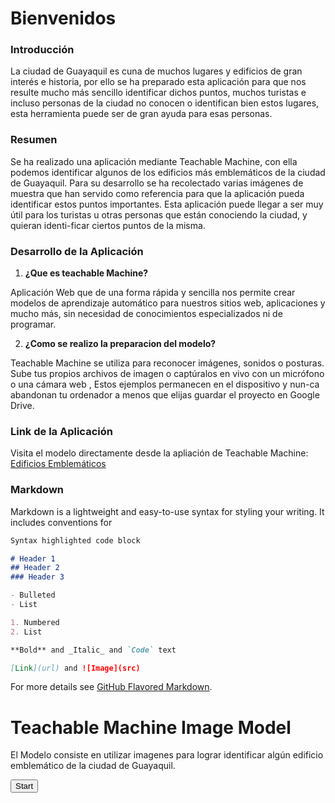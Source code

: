 # Bienvenidos 



### Introducción

La ciudad de Guayaquil es cuna de muchos lugares y edificios de gran interés e historia, por ello se ha preparado esta aplicación para que nos resulte mucho más sencillo identificar dichos puntos, muchos turistas e incluso personas de la ciudad no conocen o identifican bien estos lugares, esta herramienta puede ser de gran ayuda para esas personas.

### Resumen 

Se ha realizado una aplicación mediante Teachable Machine, con ella podemos identificar algunos de los edificios más emblemáticos de la ciudad de Guayaquil. Para su desarrollo se ha recolectado varias imágenes de muestra que han servido como referencia para que la aplicación pueda identificar estos puntos importantes. Esta aplicación puede llegar a ser muy útil para los turistas u otras personas que están conociendo la ciudad, y quieran identi-ficar ciertos puntos de la misma.

### Desarrollo de la Aplicación

1. **¿Que es teachable Machine?**

Aplicación Web que de una forma rápida y sencilla nos permite crear modelos de aprendizaje automático para nuestros sitios web, aplicaciones y mucho más, sin necesidad de conocimientos especializados ni de programar.

2. **¿Como se realizo la preparacion del modelo?**

Teachable Machine se utiliza para reconocer imágenes, sonidos o posturas. Sube tus propios archivos de imagen o captúralos en vivo con un micrófono o una cámara web , Estos ejemplos permanecen en el dispositivo y nun-ca abandonan tu ordenador a menos que elijas guardar el proyecto en Google Drive.

### Link de la Aplicación 

Visita el modelo directamente desde la apliación de Teachable Machine: [Edificios Emblemáticos](https://teachablemachine.withgoogle.com/models/8PDaz04GQ/)

### Markdown

Markdown is a lightweight and easy-to-use syntax for styling your writing. It includes conventions for

```markdown
Syntax highlighted code block

# Header 1
## Header 2
### Header 3

- Bulleted
- List

1. Numbered
2. List

**Bold** and _Italic_ and `Code` text

[Link](url) and ![Image](src)
```

For more details see [GitHub Flavored Markdown](https://guides.github.com/features/mastering-markdown/).


# Teachable Machine Image Model

El Modelo consiste en utilizar imagenes para lograr identificar algún edificio emblemático de la ciudad de Guayaquil.

<!--<div> ### Teachable Machine Image Model </div>-->
<button type="button" onclick="init()">Start</button>
<div id="webcam-container"></div>
<div id="label-container"></div>
<script src="https://cdn.jsdelivr.net/npm/@tensorflow/tfjs@1.3.1/dist/tf.min.js"></script>
<script src="https://cdn.jsdelivr.net/npm/@teachablemachine/image@0.8/dist/teachablemachine-image.min.js"></script>
<script type="text/javascript">
    // More API functions here:
    // https://github.com/googlecreativelab/teachablemachine-community/tree/master/libraries/image

    // the link to your model provided by Teachable Machine export panel
    const URL = "https://teachablemachine.withgoogle.com/models/8PDaz04GQ/";

    let model, webcam, labelContainer, maxPredictions;

    // Load the image model and setup the webcam
    async function init() {
        const modelURL = URL + "model.json";
        const metadataURL = URL + "metadata.json";

        // load the model and metadata
        // Refer to tmImage.loadFromFiles() in the API to support files from a file picker
        // or files from your local hard drive
        // Note: the pose library adds "tmImage" object to your window (window.tmImage)
        model = await tmImage.load(modelURL, metadataURL);
        maxPredictions = model.getTotalClasses();

        // Convenience function to setup a webcam
        const flip = true; // whether to flip the webcam
        webcam = new tmImage.Webcam(200, 200, flip); // width, height, flip
        await webcam.setup(); // request access to the webcam
        await webcam.play();
        window.requestAnimationFrame(loop);

        // append elements to the DOM
        document.getElementById("webcam-container").appendChild(webcam.canvas);
        labelContainer = document.getElementById("label-container");
        for (let i = 0; i < maxPredictions; i++) { // and class labels
            labelContainer.appendChild(document.createElement("div"));
        }
    }

    async function loop() {
        webcam.update(); // update the webcam frame
        await predict();
        window.requestAnimationFrame(loop);
    }

    // run the webcam image through the image model
    async function predict() {
        // predict can take in an image, video or canvas html element
        const prediction = await model.predict(webcam.canvas);
        for (let i = 0; i < maxPredictions; i++) {
            const classPrediction =
                prediction[i].className + ": " + prediction[i].probability.toFixed(2);
            labelContainer.childNodes[i].innerHTML = classPrediction;
        }
    }
</script>







